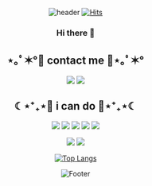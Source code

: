 <div align = "center">

![header](https://capsule-render.vercel.app/api?type=Waving&text=Butter_potato%20GitHub%20Profile&fontSize=50&color=gradient&height=250&animation=twinkling)
[![Hits](https://hits.seeyoufarm.com/api/count/incr/badge.svg?url=https%3A%2F%2Fgithub.com%2Ffloria59%2Fhit-counter&count_bg=%238D908A&title_bg=%23CB92D9&icon=icloud.svg&icon_color=%23FFFFFF&title=WELCOME&edge_flat=false)](https://hits.seeyoufarm.com)

<h3> Hi there 👋  </h3>



<h2 align="center">⋆｡ﾟ✶°💜 contact me 💜⋆｡ﾟ✶°</h2>

<p align="center"><a href="https://gogohh13.tistory.com/"><img src="https://img.shields.io/badge/My tech blog-A9BCF5?style=flat-square&logo=Undertale&logoColor=white&link=https://wonjongah.tistory.com/"/></a>  <a href="mailto:gogohh413@gmail.com"><img src="https://img.shields.io/badge/Gmail-D0A9F5?style=flat-square&logo=Gmail&logoColor=white&link=mailto:wonjongah@gmail.com"/></a></p>
  

 
<h2 align="center">☾⋆⁺₊⋆💙 i can do 💙⋆⁺₊⋆☾</h2>
 
<p align="center">

<img src="https://img.shields.io/badge/JAVA-007396?style=flat-square&logo=JAVA&logoColor=white"/>
<img src="https://img.shields.io/badge/HTML-E34F26?style=flat-square&logo=HTML5&logoColor=white"/>
<img src="https://img.shields.io/badge/CSS3-1572B6?style=flat-square&logo=css3&logoColor=white"/>
<img src="https://img.shields.io/badge/JavaScript-F7DF1E?style=flat-square&logo=JavaScript&logoColor=black"/>
<img src="https://img.shields.io/badge/jquery-0769AD?style=flat-square&logo=jquery&logoColor=white"/>
<p align="center"><img src="https://img.shields.io/badge/Oracle-F80000?style=flat-square&logo=Oracle&logoColor=white"/> 
<img src="https://img.shields.io/badge/MySQL-4479A1?style=flat-square&logo=MySQL&logoColor=white"/>



[![Top Langs](https://github-readme-stats.vercel.app/api/top-langs/?username=floria59&layout=compact&theme=dracula)](https://github.com/anuraghazra/github-readme-stats)




![Footer](https://capsule-render.vercel.app/api?type=waving&color=gradient&customColorList=0,50,100&height=140&section=footer)

</div>
